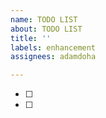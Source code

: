 ```yaml
---
name: TODO LIST
about: TODO LIST
title: ''
labels: enhancement
assignees: adamdoha

---
```


> 

- [ ] 
- [ ]
